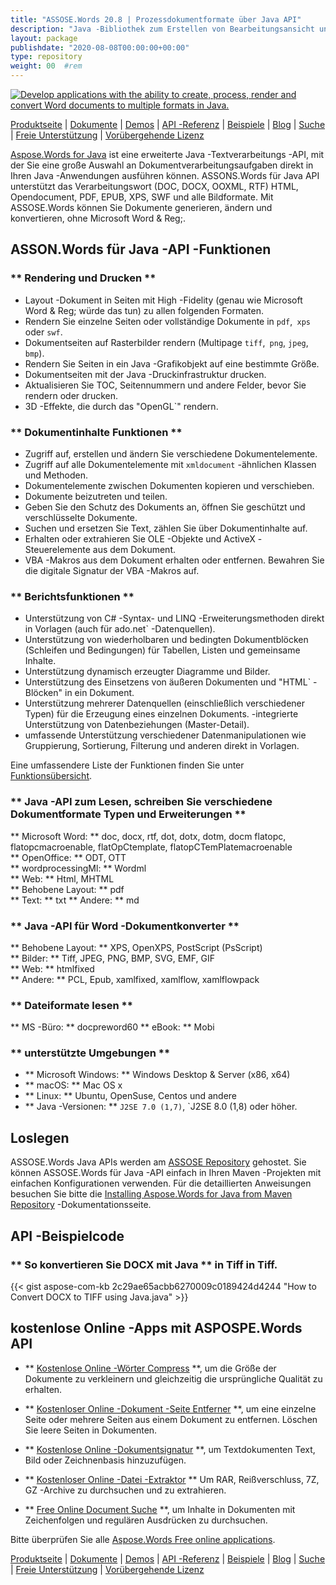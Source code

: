 ```yaml
---
title: "ASSOSE.Words 20.8 | Prozessdokumentformate über Java API" 
description: "Java -Bibliothek zum Erstellen von Bearbeitungsansicht und Umwandlung von Wort- und OpenOffice -Dokumenten. Arbeiten Sie programmgesteuert mit Dokumenttext, Bildern, Formularen, Tabellen, XML, OLE und mehr." 
layout: package
publishdate: "2020-08-08T00:00:00+00:00"
type: repository
weight: 00	#rem
---
```

[![Develop applications with the ability to create, process, render and convert Word documents to multiple formats in Java.](../aspose_words-for-java-banner.png)](./)

[Produktseite](https://products.aspose.com/words/java) | [Dokumente](https://docs.aspose.com/words/java/) | [Demos](https://products.aspose.app/words/family) | [API -Referenz](https://apireference.aspose.com/words/java) | [Beispiele](https://github.com/aspose-words/Aspose.Words-for-Java/tree/master/Beispiele) | [Blog](https://blog.aspose.com/category/words/) | [Suche](https://search.aspose.com/) | [Freie Unterstützung](https://forum.aspose.com/c/words) | [Vorübergehende Lizenz](https://purchase.aspose.com/temporary-license)

[Aspose.Words for Java](https://products.aspose.com/words/java) ist eine erweiterte Java -Textverarbeitungs -API, mit der Sie eine große Auswahl an Dokumentverarbeitungsaufgaben direkt in Ihren Java -Anwendungen ausführen können. ASSONS.Words für Java API unterstützt das Verarbeitungswort (DOC, DOCX, OOXML, RTF) HTML, Opendocument, PDF, EPUB, XPS, SWF und alle Bildformate. Mit ASSOSE.Words können Sie Dokumente generieren, ändern und konvertieren, ohne Microsoft Word & Reg;.

## ASSON.Words für Java -API -Funktionen

### ** Rendering und Drucken **
- Layout -Dokument in Seiten mit High -Fidelity (genau wie Microsoft Word & Reg; würde das tun) zu allen folgenden Formaten.
- Rendern Sie einzelne Seiten oder vollständige Dokumente in `pdf`,` xps` oder `swf`.
- Dokumentseiten auf Rasterbilder rendern (Multipage `tiff`,` png`, `jpeg`,` bmp`).
- Rendern Sie Seiten in ein Java -Grafikobjekt auf eine bestimmte Größe.
- Dokumentseiten mit der Java -Druckinfrastruktur drucken.
- Aktualisieren Sie TOC, Seitennummern und andere Felder, bevor Sie rendern oder drucken.
- 3D -Effekte, die durch das "OpenGL`" rendern.

### ** Dokumentinhalte Funktionen **
- Zugriff auf, erstellen und ändern Sie verschiedene Dokumentelemente.
- Zugriff auf alle Dokumentelemente mit `xmldocument` -ähnlichen Klassen und Methoden.
- Dokumentelemente zwischen Dokumenten kopieren und verschieben.
- Dokumente beizutreten und teilen.
- Geben Sie den Schutz des Dokuments an, öffnen Sie geschützt und verschlüsselte Dokumente.
- Suchen und ersetzen Sie Text, zählen Sie über Dokumentinhalte auf.
- Erhalten oder extrahieren Sie OLE -Objekte und ActiveX -Steuerelemente aus dem Dokument.
- VBA -Makros aus dem Dokument erhalten oder entfernen. Bewahren Sie die digitale Signatur der VBA -Makros auf.

### ** Berichtsfunktionen **
- Unterstützung von C# -Syntax- und LINQ -Erweiterungsmethoden direkt in Vorlagen (auch für ado.net` -Datenquellen).
- Unterstützung von wiederholbaren und bedingten Dokumentblöcken (Schleifen und Bedingungen) für Tabellen, Listen und gemeinsame Inhalte.
- Unterstützung dynamisch erzeugter Diagramme und Bilder.
- Unterstützung des Einsetzens von äußeren Dokumenten und "HTML` -Blöcken" in ein Dokument.
- Unterstützung mehrerer Datenquellen (einschließlich verschiedener Typen) für die Erzeugung eines einzelnen Dokuments.
-integrierte Unterstützung von Datenbeziehungen (Master-Detail).
- umfassende Unterstützung verschiedener Datenmanipulationen wie Gruppierung, Sortierung, Filterung und anderen direkt in Vorlagen.

Eine umfassendere Liste der Funktionen finden Sie unter [Funktionsübersicht](https://docs.aspose.com/words/java/feature-overview/).

### ** Java -API zum Lesen, schreiben Sie verschiedene Dokumentformate Typen und Erweiterungen **
** Microsoft Word: ** doc, docx, rtf, dot, dotx, dotm, docm flatopc, flatopcmacroenable, flatOpCtemplate, flatopCTemPlatemacroenable \
** OpenOffice: ** ODT, OTT \
** wordprocessingMl: ** Wordml \
** Web: ** Html, MHTML \
** Behobene Layout: ** pdf \
** Text: ** txt
** Andere: ** md

### ** Java -API für Word -Dokumentkonverter **
** Behobene Layout: ** XPS, OpenXPS, PostScript (PsScript) \
** Bilder: ** Tiff, JPEG, PNG, BMP, SVG, EMF, GIF \
** Web: ** htmlfixed \
** Andere: ** PCL, Epub, xamlfixed, xamlflow, xamlflowpack

### ** Dateiformate lesen **
** MS -Büro: ** docpreword60
** eBook: ** Mobi

### ** unterstützte Umgebungen **
- ** Microsoft Windows: ** Windows Desktop & Server (x86, x64)
- ** macOS: ** Mac OS x
- ** Linux: ** Ubuntu, OpenSuse, Centos und andere
- ** Java -Versionen: ** `J2SE 7.0 (1,7)`, `J2SE 8.0 (1,8) oder höher.

## Loslegen

ASSOSE.Words Java APIs werden am [ASSOSE Repository](https://releases.aspose.com/words/java/) gehostet. Sie können ASSOSE.Words für Java -API einfach in Ihren Maven -Projekten mit einfachen Konfigurationen verwenden. Für die detaillierten Anweisungen besuchen Sie bitte die [Installing Aspose.Words for Java from Maven Repository](https://docs.aspose.com/words/java/installation/) -Dokumentationsseite.

## API -Beispielcode

### ** So konvertieren Sie DOCX mit Java ** in Tiff in Tiff.
{{< gist aspose-com-kb 2c29ae65acbb6270009c0189424d4244 "How to Convert DOCX to TIFF using Java.java" >}}

## kostenlose Online -Apps mit ASPOSPE.Words API

- ** [Kostenlose Online -Wörter Compress](https://products.aspose.app/words/compress) **, um die Größe der Dokumente zu verkleinern und gleichzeitig die ursprüngliche Qualität zu erhalten.

- ** [Kostenloser Online -Dokument -Seite Entferner](https://products.aspose.app/words/removepages) **, um eine einzelne Seite oder mehrere Seiten aus einem Dokument zu entfernen. Löschen Sie leere Seiten in Dokumenten.

- ** [Kostenlose Online -Dokumentsignatur](https://products.aspose.app/words/signature) **, um Textdokumenten Text, Bild oder Zeichnenbasis hinzuzufügen.

- ** [Kostenloser Online -Datei -Extraktor](https://products.aspose.app/words/unarchive) ** Um RAR, Reißverschluss, 7Z, GZ -Archive zu durchsuchen und zu extrahieren.

- ** [Free Online Document Suche](https://products.aspose.app/words/search) **, um Inhalte in Dokumenten mit Zeichenfolgen und regulären Ausdrücken zu durchsuchen.

Bitte überprüfen Sie alle [Aspose.Words Free online applications](https://products.aspose.app/words/family).

[Produktseite](https://products.aspose.com/words/java) | [Dokumente](https://docs.aspose.com/words/java/) | [Demos](https://products.aspose.app/words/family) | [API -Referenz](https://apireference.aspose.com/words/java) | [Beispiele](https://github.com/aspose-words/Aspose.Words-for-Java/tree/master/Beispiele) | [Blog](https://blog.aspose.com/category/words/) | [Suche](https://search.aspose.com/) | [Freie Unterstützung](https://forum.aspose.com/c/words) | [Vorübergehende Lizenz](https://purchase.aspose.com/temporary-license)
